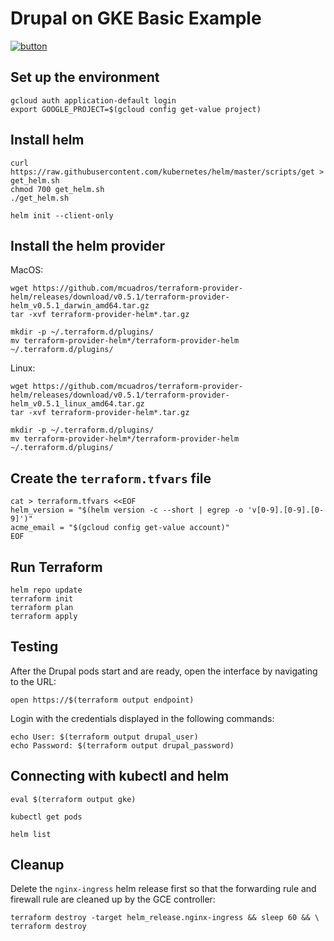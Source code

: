 # Drupal on GKE Basic Example

[![button](http://gstatic.com/cloudssh/images/open-btn.png)](https://console.cloud.google.com/cloudshell/open?git_repo=https://github.com/danisla/terraform-google-gke-drupal&page=editor&tutorial=examples/basic/README.md)

## Set up the environment

```
gcloud auth application-default login
export GOOGLE_PROJECT=$(gcloud config get-value project)
```

## Install helm

```
curl https://raw.githubusercontent.com/kubernetes/helm/master/scripts/get > get_helm.sh
chmod 700 get_helm.sh
./get_helm.sh

helm init --client-only
```

## Install the helm provider

MacOS:

```
wget https://github.com/mcuadros/terraform-provider-helm/releases/download/v0.5.1/terraform-provider-helm_v0.5.1_darwin_amd64.tar.gz
tar -xvf terraform-provider-helm*.tar.gz

mkdir -p ~/.terraform.d/plugins/
mv terraform-provider-helm*/terraform-provider-helm ~/.terraform.d/plugins/
```

Linux:

```
wget https://github.com/mcuadros/terraform-provider-helm/releases/download/v0.5.1/terraform-provider-helm_v0.5.1_linux_amd64.tar.gz
tar -xvf terraform-provider-helm*.tar.gz

mkdir -p ~/.terraform.d/plugins/
mv terraform-provider-helm*/terraform-provider-helm ~/.terraform.d/plugins/
```

## Create the `terraform.tfvars` file

```
cat > terraform.tfvars <<EOF
helm_version = "$(helm version -c --short | egrep -o 'v[0-9].[0-9].[0-9]')"
acme_email = "$(gcloud config get-value account)"
EOF
```

## Run Terraform

```
helm repo update
terraform init
terraform plan
terraform apply
```

## Testing

After the Drupal pods start and are ready, open the interface by navigating to the URL:

```
open https://$(terraform output endpoint)
```

Login with the credentials displayed in the following commands:

```
echo User: $(terraform output drupal_user)
echo Password: $(terraform output drupal_password)
```

## Connecting with kubectl and helm

```
eval $(terraform output gke)

kubectl get pods

helm list
```

## Cleanup

Delete the `nginx-ingress` helm release first so that the forwarding rule and firewall rule are cleaned up by the GCE controller:

```
terraform destroy -target helm_release.nginx-ingress && sleep 60 && \
terraform destroy
```

